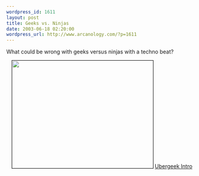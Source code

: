 ```yaml
--- 
wordpress_id: 1611
layout: post
title: Geeks vs. Ninjas
date: 2003-06-18 02:20:00
wordpress_url: http://www.arcanology.com/?p=1611
---
```

What could be wrong with geeks versus ninjas with a techno beat? <center>
                                                                                                                                                        <img src="http://www.arcanology.com/images/garrot-ninja.jpg" width="372" height="284" border="1" /> <a href="http://www.ubergeek.tv/ubergeektv.php">Ubergeek Intro</a>
                                                                                                                                                      </center>